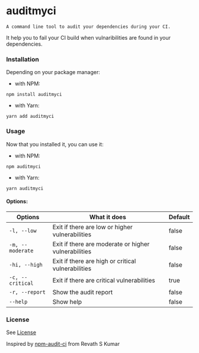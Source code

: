 auditmyci
======================

    A command line tool to audit your dependencies during your CI.

It help you to fail your CI build when vulnaribilities are found in your dependencies.

### Installation

Depending on your package manager:

- with NPM:
```
npm install auditmyci
```

- with Yarn:
```
yarn add auditmyci
```


### Usage

Now that you installed it, you can use it:

- with NPM:
```
npm auditmyci
```

- with Yarn:
```
yarn auditmyci
```

#### Options:
Options | What it does | Default
|--|--|--|
| ```-l, --low``` | Exit if there are low or higher vulnerabilities | false
| ```-m, --moderate``` | Exit if there are moderate or higher vulnerabilities | false
| ```-hi, --high``` | Exit if there are high or critical vulnerabilities | false
| ```-c, --critical``` | Exit if there are critical vulnerabilities | true
| ```-r, --report``` | Show the audit report | false
| ```--help``` | Show help | false
### License

See [License](https://github.com/brainlulz/auditmyci/blob/master/LICENSE)

Inspired by [npm-audit-ci](https://github.com/brainlulz/npm-audit-ci) from Revath S Kumar
